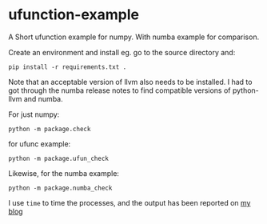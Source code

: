 # ufunction-example
A Short ufunction example for numpy. With numba example for comparison.

Create an environment and install eg. go to the source directory and:  
 
    pip install -r requirements.txt .

Note that an acceptable version of llvm also needs to be installed. I had to got through the 
numba release notes to find compatible versions of python-llvm and numba.

For just numpy:

    python -m package.check
    
for ufunc example:

    python -m package.ufun_check
    
Likewise, for the numba example:

    python -m package.numba_check
    
I use `time` to time the processes, and the output has been reported on [my blog](https://orangepalantir.org/topicspace/show/110)

